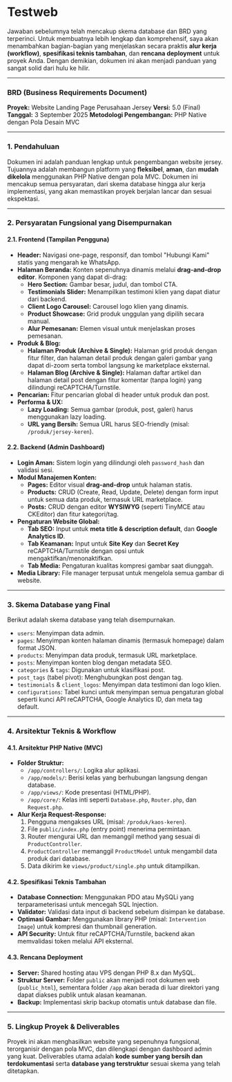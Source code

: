 # Testweb

Jawaban sebelumnya telah mencakup skema database dan BRD yang terperinci. Untuk membuatnya lebih lengkap dan komprehensif, saya akan menambahkan bagian-bagian yang menjelaskan secara praktis **alur kerja (workflow)**, **spesifikasi teknis tambahan**, dan **rencana deployment** untuk proyek Anda. Dengan demikian, dokumen ini akan menjadi panduan yang sangat solid dari hulu ke hilir.

---

### **BRD (Business Requirements Document)**

**Proyek:** Website Landing Page Perusahaan Jersey
**Versi:** 5.0 (Final)
**Tanggal:** 3 September 2025
**Metodologi Pengembangan:** PHP Native dengan Pola Desain MVC

---

### **1. Pendahuluan**

Dokumen ini adalah panduan lengkap untuk pengembangan website jersey. Tujuannya adalah membangun platform yang **fleksibel**, **aman**, dan **mudah dikelola** menggunakan PHP Native dengan pola MVC. Dokumen ini mencakup semua persyaratan, dari skema database hingga alur kerja implementasi, yang akan memastikan proyek berjalan lancar dan sesuai ekspektasi.

---

### **2. Persyaratan Fungsional yang Disempurnakan**

#### **2.1. Frontend (Tampilan Pengguna)**

* **Header:** Navigasi one-page, responsif, dan tombol "Hubungi Kami" statis yang mengarah ke WhatsApp.
* **Halaman Beranda:** Konten sepenuhnya dinamis melalui **drag-and-drop editor**. Komponen yang dapat di-drag:
    * **Hero Section:** Gambar besar, judul, dan tombol CTA.
    * **Testimonials Slider:** Menampilkan testimoni klien yang dapat diatur dari backend.
    * **Client Logo Carousel:** Carousel logo klien yang dinamis.
    * **Product Showcase:** Grid produk unggulan yang dipilih secara manual.
    * **Alur Pemesanan:** Elemen visual untuk menjelaskan proses pemesanan.
* **Produk & Blog:**
    * **Halaman Produk (Archive & Single):** Halaman grid produk dengan fitur filter, dan halaman detail produk dengan galeri gambar yang dapat di-zoom serta tombol langsung ke marketplace eksternal.
    * **Halaman Blog (Archive & Single):** Halaman daftar artikel dan halaman detail post dengan fitur komentar (tanpa login) yang dilindungi reCAPTCHA/Turnstile.
* **Pencarian:** Fitur pencarian global di header untuk produk dan post.
* **Performa & UX:**
    * **Lazy Loading:** Semua gambar (produk, post, galeri) harus menggunakan lazy loading.
    * **URL yang Bersih:** Semua URL harus SEO-friendly (misal: `/produk/jersey-keren`).

#### **2.2. Backend (Admin Dashboard)**

* **Login Aman:** Sistem login yang dilindungi oleh `password_hash` dan validasi sesi.
* **Modul Manajemen Konten:**
    * **Pages:** Editor visual **drag-and-drop** untuk halaman statis. 
    * **Products:** CRUD (Create, Read, Update, Delete) dengan form input untuk semua data produk, termasuk URL marketplace.
    * **Posts:** CRUD dengan editor **WYSIWYG** (seperti TinyMCE atau CKEditor) dan fitur kategori/tag.
* **Pengaturan Website Global:**
    * **Tab SEO:** Input untuk **meta title & description default**, dan **Google Analytics ID**.
    * **Tab Keamanan:** Input untuk **Site Key** dan **Secret Key** reCAPTCHA/Turnstile dengan opsi untuk mengaktifkan/menonaktifkan.
    * **Tab Media:** Pengaturan kualitas kompresi gambar saat diunggah.
* **Media Library:** File manager terpusat untuk mengelola semua gambar di website.

---

### **3. Skema Database yang Final**

Berikut adalah skema database yang telah disempurnakan.

* `users`: Menyimpan data admin.
* `pages`: Menyimpan konten halaman dinamis (termasuk homepage) dalam format JSON.
* `products`: Menyimpan data produk, termasuk URL marketplace.
* `posts`: Menyimpan konten blog dengan metadata SEO.
* `categories` & `tags`: Digunakan untuk klasifikasi post.
* `post_tags` (tabel pivot): Menghubungkan post dengan tag.
* `testimonials` & `client_logos`: Menyimpan data testimoni dan logo klien.
* `configurations`: Tabel kunci untuk menyimpan semua pengaturan global seperti kunci API reCAPTCHA, Google Analytics ID, dan meta tag default.

---

### **4. Arsitektur Teknis & Workflow**

#### **4.1. Arsitektur PHP Native (MVC)**

* **Folder Struktur:**
    * `/app/controllers/`: Logika alur aplikasi.
    * `/app/models/`: Berisi kelas yang berhubungan langsung dengan database.
    * `/app/views/`: Kode presentasi (HTML/PHP).
    * `/app/core/`: Kelas inti seperti `Database.php`, `Router.php`, dan `Request.php`.
* **Alur Kerja Request-Response:**
    1.  Pengguna mengakses URL (misal: `/produk/kaos-keren`).
    2.  File `public/index.php` (entry point) menerima permintaan.
    3.  Router mengurai URL dan memanggil method yang sesuai di `ProductController`.
    4.  `ProductController` memanggil `ProductModel` untuk mengambil data produk dari database.
    5.  Data dikirim ke `views/product/single.php` untuk ditampilkan.

#### **4.2. Spesifikasi Teknis Tambahan**

* **Database Connection:** Menggunakan PDO atau MySQLi yang terparameterisasi untuk mencegah SQL Injection.
* **Validator:** Validasi data input di backend sebelum disimpan ke database.
* **Optimasi Gambar:** Menggunakan library PHP (misal: `Intervention Image`) untuk kompresi dan thumbnail generation.
* **API Security:** Untuk fitur reCAPTCHA/Turnstile, backend akan memvalidasi token melalui API eksternal.

#### **4.3. Rencana Deployment**

* **Server:** Shared hosting atau VPS dengan PHP 8.x dan MySQL.
* **Struktur Server:** Folder `public` akan menjadi root dokumen web (`public_html`), sementara folder `/app` akan berada di luar direktori yang dapat diakses publik untuk alasan keamanan.
* **Backup:** Implementasi skrip backup otomatis untuk database dan file.

---

### **5. Lingkup Proyek & Deliverables**

Proyek ini akan menghasilkan website yang sepenuhnya fungsional, terorganisir dengan pola MVC, dan dilengkapi dengan dashboard admin yang kuat. Deliverables utama adalah **kode sumber yang bersih dan terdokumentasi** serta **database yang terstruktur** sesuai skema yang telah ditetapkan.
